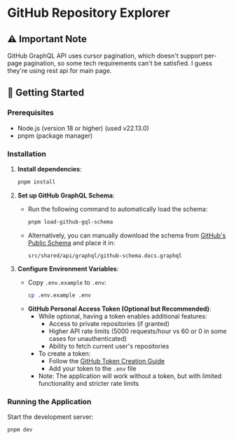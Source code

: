 # GitHub Repository Explorer

## ⚠️ Important Note

GitHub GraphQL API uses cursor pagination, which doesn't support per-page pagination, so some tech requirements can't be satisfied. I guess they're using rest api for main page.

## 🚀 Getting Started

### Prerequisites
- Node.js (version 18 or higher) (used v22.13.0)
- pnpm (package manager)

### Installation

1. **Install dependencies**:
   ```bash
   pnpm install
   ```

2. **Set up GitHub GraphQL Schema**:
   - Run the following command to automatically load the schema:
     ```bash
     pnpm load-github-gql-schema
     ```
   - Alternatively, you can manually download the schema from [GitHub's Public Schema](https://docs.github.com/en/graphql/overview/public-schema) and place it in:
     ```
     src/shared/api/graphql/github-schema.docs.graphql
     ```

3. **Configure Environment Variables**:
   - Copy `.env.example` to `.env`:
     ```bash
     cp .env.example .env
     ```
   - **GitHub Personal Access Token (Optional but Recommended)**:
     - While optional, having a token enables additional features:
       - Access to private repositories (if granted)
       - Higher API rate limits (5000 requests/hour vs 60 or 0 in some cases for unauthenticated)
       - Ability to fetch current user's repositories
     - To create a token:
       - Follow the [GitHub Token Creation Guide](https://docs.github.com/en/authentication/keeping-your-account-and-data-secure/managing-your-personal-access-tokens#creating-a-personal-access-token-classic)
       - Add your token to the `.env` file
     - Note: The application will work without a token, but with limited functionality and stricter rate limits

### Running the Application
Start the development server:
```bash
pnpm dev
```